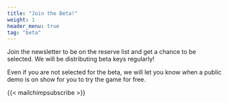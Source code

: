 ```yaml
---
title: "Join the Beta!"
weight: 1
header_menu: true
tag: "beta"
---
```


Join the newsletter to be on the reserve list and get a chance to be selected.
We will be distributing beta keys regularly!

Even if you are not selected for the beta, we will let you know when a public demo is on show for you to try the game for free.

{{< mailchimpsubscribe >}}